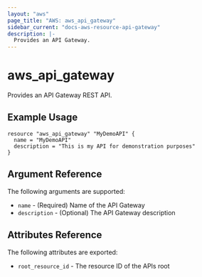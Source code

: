 ```yaml
---
layout: "aws"
page_title: "AWS: aws_api_gateway"
sidebar_current: "docs-aws-resource-api-gateway"
description: |-
  Provides an API Gateway.
---
```


# aws\_api\_gateway

Provides an API Gateway REST API.

## Example Usage

```
resource "aws_api_gateway" "MyDemoAPI" {
  name = "MyDemoAPI"
  description = "This is my API for demonstration purposes"
}
```

## Argument Reference

The following arguments are supported:

* `name` - (Required) Name of the API Gateway
* `description` - (Optional) The API Gateway description

## Attributes Reference

The following attributes are exported:

* `root_resource_id` - The resource ID of the APIs root
